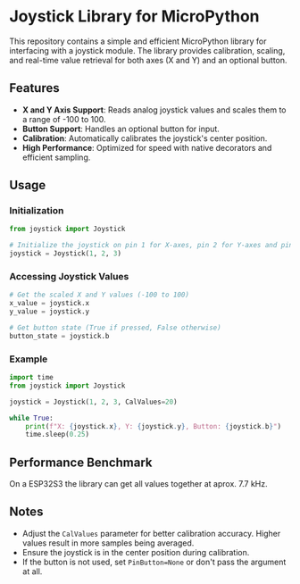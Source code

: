 # Joystick Library for MicroPython

This repository contains a simple and efficient MicroPython library for interfacing with a joystick module. The library provides calibration, scaling, and real-time value retrieval for both axes (X and Y) and an optional button.

## Features
- **X and Y Axis Support**: Reads analog joystick values and scales them to a range of -100 to 100.
- **Button Support**: Handles an optional button for input.
- **Calibration**: Automatically calibrates the joystick's center position.
- **High Performance**: Optimized for speed with native decorators and efficient sampling.

## Usage

### Initialization
```python
from joystick import Joystick

# Initialize the joystick on pin 1 for X-axes, pin 2 for Y-axes and pin 3 for the button (optional).
joystick = Joystick(1, 2, 3)
```

### Accessing Joystick Values
```python
# Get the scaled X and Y values (-100 to 100)
x_value = joystick.x
y_value = joystick.y

# Get button state (True if pressed, False otherwise)
button_state = joystick.b
```

### Example
```python
import time
from joystick import Joystick

joystick = Joystick(1, 2, 3, CalValues=20)

while True:
    print(f"X: {joystick.x}, Y: {joystick.y}, Button: {joystick.b}")
    time.sleep(0.25)
```

## Performance Benchmark
On a ESP32S3 the library can get all values together at aprox. 7.7 kHz.

## Notes
- Adjust the `CalValues` parameter for better calibration accuracy. Higher values result in more samples being averaged.
- Ensure the joystick is in the center position during calibration.
- If the button is not used, set `PinButton=None` or don't pass the argument at all.

